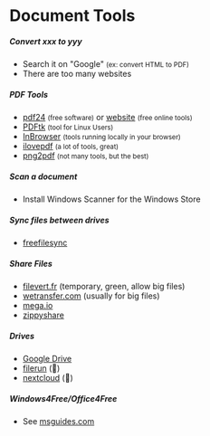# Document Tools

<div class="row row-cols-lg-2"><div>

##### Convert xxx to yyy

* Search it on "Google" <small>(ex: convert HTML to PDF)</small>
* There are too many websites

##### PDF Tools

* [pdf24](https://www.pdf24.org/en/) <small>(free software)</small> or [website](https://tools.pdf24.org/en/) <small>(free online tools)</small>
* [PDFtk](https://en.wikipedia.org/wiki/Pdftk) <small>(tool for Linux Users)</small>
* [InBrowser](https://inbrowser.github.io/) <small>(tools running locally in your browser)</small>
* [ilovepdf](https://www.ilovepdf.com/) <small>(a lot of tools, great)</small>
* [png2pdf](https://www.png2pdf.com/) <small>(not many tools, but the best)</small>

##### Scan a document

* Install Windows Scanner for the Windows Store

##### Sync files between drives

* [freefilesync](https://freefilesync.org/download.php)
</div><div>

##### Share Files

* [filevert.fr](https://filevert.fr/) (temporary, green, allow big files)
* [wetransfer.com](https://wetransfer.com/) (usually for big files)
* [mega.io](https://mega.io/start)
* [zippyshare](https://www.zippyshare.com/)

##### Drives

* [Google Drive](https://www.google.com/drive/)
* [filerun](https://filerun.com/) (👻)
* [nextcloud](https://nextcloud.com/) (👻)

##### Windows4Free/Office4Free

* See [msguides.com](https://msguides.com/)
</div></div>